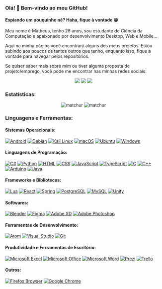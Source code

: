 ### Olá! 👋 Bem-vindo ao meu GitHub!

#### Espiando um pouquinho né? Haha, fique à vontade 😁

Meu nome é Matheus, tenho 26 anos, sou estudante de Ciência da Computação e apaixonado por desenvolvimento Desktop, Web e Mobile...

Aqui na minha página você encontrará alguns dos meus projetos. Estou subindo aos poucos os tantos outros que tenho, enquanto isso, fique a vontade para navegar pelos repositórios.

Se quiser saber mais sobre mim ou tiver alguma proposta de projeto/emprego, você pode me encontrar nas minhas redes sociais:

<div align="center">
   <a href="https://www.instagram.com/m4tchur/" target="_blank"><img src="https://img.shields.io/badge/-Instagram-%23E4405F?style=for-the-badge&logo=instagram&logoColor=white" target="_blank"></a> 
   <a href="https://open.spotify.com/user/hgc7ly5yjryzt3qgvo4uab77y?si=daa7d45097af43e8" target="_blank"><img src="https://img.shields.io/badge/Spotify-1ED760?&style=for-the-badge&logo=spotify&logoColor=white"></a> 
   <a href="mailto:ma.usv@hotmail.com"><img src="https://img.shields.io/badge/-Gmail-%23333?style=for-the-badge&logo=gmail&logoColor=white" target="_blank"></a>
</div>

### Estatísticas:

<div align="center">
   <img src="https://github-readme-stats.vercel.app/api?username=matchur&show_icons=true&theme=chartreuse-dark&locale=pt-br&count_private=true" alt="matchur" />
   <img src="https://github-readme-stats.vercel.app/api/top-langs/?username=matchur&layout=compact&theme=chartreuse-dark&locale=pt-br" alt="matchur" />
</div>

### Linguagens e Ferramentas:

#### Sistemas Operacionais:

 [![Android](https://img.shields.io/badge/Android-3DDC84?style=for-the-badge&logo=android&logoColor=white)](https://www.android.com/) [![Debian](https://img.shields.io/badge/Debian-A81D33?style=for-the-badge&logo=debian&logoColor=white)](https://www.debian.org/) [![Kali Linux](https://img.shields.io/badge/Kali_Linux-557C94?style=for-the-badge&logo=kali-linux&logoColor=white)](https://www.kali.org/) [![macOS](https://img.shields.io/badge/mac%20os-000000?style=for-the-badge&logo=apple&logoColor=white)](https://www.apple.com/macos) [![Ubuntu](https://img.shields.io/badge/Ubuntu-E95420?style=for-the-badge&logo=ubuntu&logoColor=white)](https://ubuntu.com/) [![Windows](https://img.shields.io/badge/Windows-0078D6?style=for-the-badge&logo=windows&logoColor=white)](https://www.microsoft.com/windows)

#### Linguagens de Programação:
 [![C#](https://img.shields.io/badge/C%23-239120?style=for-the-badge&logo=c-sharp&logoColor=white)](https://docs.microsoft.com/en-us/dotnet/csharp/) [![Python](https://img.shields.io/badge/Python-3776AB?style=for-the-badge&logo=python&logoColor=white)](https://www.python.org/) [![HTML](https://img.shields.io/badge/HTML-239120?style=for-the-badge&logo=html5&logoColor=white)](https://developer.mozilla.org/en-US/docs/Web/HTML) [![CSS](https://img.shields.io/badge/CSS-239120?&style=for-the-badge&logo=css3&logoColor=white)](https://developer.mozilla.org/en-US/docs/Web/CSS) [![JavaScript](https://img.shields.io/badge/JavaScript-F7DF1E?style=for-the-badge&logo=javascript&logoColor=black)](https://developer.mozilla.org/en-US/docs/Web/JavaScript) [![TypeScript](https://img.shields.io/badge/TypeScript-007ACC?style=for-the-badge&logo=typescript&logoColor=white)](https://www.typescriptlang.org/) [![C](https://img.shields.io/badge/C-00599C?style=for-the-badge&logo=c&logoColor=white)](https://en.wikipedia.org/wiki/C_(programming_language)) [![C++](https://img.shields.io/badge/C%2B%2B-00599C?style=for-the-badge&logo=c%2B%2B&logoColor=white)](https://www.cplusplus.com/) [![Arduino](https://img.shields.io/badge/Arduino-00979D?style=for-the-badge&logo=Arduino&logoColor=white)](https://www.arduino.cc/)  [![Java](https://img.shields.io/badge/Java-ED8B00?style=for-the-badge&logo=openjdk&logoColor=white)](https://www.java.com/) 

#### Frameworks e Bibliotecas:

[![Lua](https://img.shields.io/badge/Lua-2C2D72?style=for-the-badge&logo=lua&logoColor=white)](https://www.lua.org/) [![React](https://img.shields.io/badge/React-20232A?style=for-the-badge&logo=react&logoColor=61DAFB)](https://reactjs.org/) [![Spring](https://img.shields.io/badge/Spring-6DB33F?style=for-the-badge&logo=spring&logoColor=white)](https://spring.io/) [![PostgreSQL](https://img.shields.io/badge/PostgreSQL-316192?style=for-the-badge&logo=postgresql&logoColor=white)](https://www.postgresql.org/) [![MySQL](https://img.shields.io/badge/MySQL-00000F?style=for-the-badge&logo=mysql&logoColor=white)](https://www.mysql.com/) [![Unity](https://img.shields.io/badge/Unity-100000?style=for-the-badge&logo=unity&logoColor=white)](https://unity.com/)

#### Softwares:
 [![Blender](https://img.shields.io/badge/blender-%23F5792A.svg?style=for-the-badge&logo=blender&logoColor=white)](https://www.blender.org/) [![Figma](https://img.shields.io/badge/Figma-F24E1E?style=for-the-badge&logo=figma&logoColor=white)](https://www.figma.com/) [![Adobe XD](https://img.shields.io/badge/Adobe%20XD-470137?style=for-the-badge&logo=Adobe%20XD&logoColor=#FF61F6)](https://www.adobe.com/products/xd.html) [![Adobe Photoshop](https://img.shields.io/badge/Adobe%20Photoshop-31A8FF?style=for-the-badge&logo=Adobe%20Photoshop&logoColor=black)](https://www.adobe.com/products/photoshop.html)

#### Ferramentas de Desenvolvimento:
 [![Atom](https://img.shields.io/badge/Atom-66595C?style=for-the-badge&logo=Atom&logoColor=white)](https://atom.io/) [![Visual Studio](https://img.shields.io/badge/Visual_Studio-5C2D91?style=for-the-badge&logo=visual%20studio&logoColor=white)](https://visualstudio.microsoft.com/) [![Git](https://img.shields.io/badge/GIT-E44C30?style=for-the-badge&logo=git&logoColor=white)](https://git-scm.com/)

#### Produtividade e Ferramentas de Escritório:
 [![Microsoft Excel](https://img.shields.io/badge/Microsoft_Excel-217346?style=for-the-badge&logo=microsoft-excel&logoColor=white)](https://www.microsoft.com/en-us/microsoft-365/excel) [![Microsoft Office](https://img.shields.io/badge/Microsoft_Office-D83B01?style=for-the-badge&logo=microsoft-office&logoColor=white)](https://www.microsoft.com/en-us/microsoft-365/get-started-with-office-2019) [![Microsoft Word](https://img.shields.io/badge/Microsoft_Word-2B579A?style=for-the-badge&logo=microsoft-word&logoColor=white)](https://www.microsoft.com/en-us/microsoft-365/word) [![Prezi](https://img.shields.io/badge/Prezi-3181FF?style=for-the-badge&logo=prezi&logoColor=white)](https://prezi.com/) [![Trello](https://img.shields.io/badge/Trello-0052CC?style=for-the-badge&logo=trello&logoColor=white)](https://trello.com/)

#### Outros:
[![Firefox Browser](https://img.shields.io/badge/Firefox_Browser-FF7139?style=for-the-badge&logo=Firefox-Browser&logoColor=white)](https://www.mozilla.org/firefox/) [![Google Chrome](https://img.shields.io/badge/Google_chrome-4285F4?style=for-the-badge&logo=Google-chrome&logoColor=white)](https://www.google.com/chrome/)
